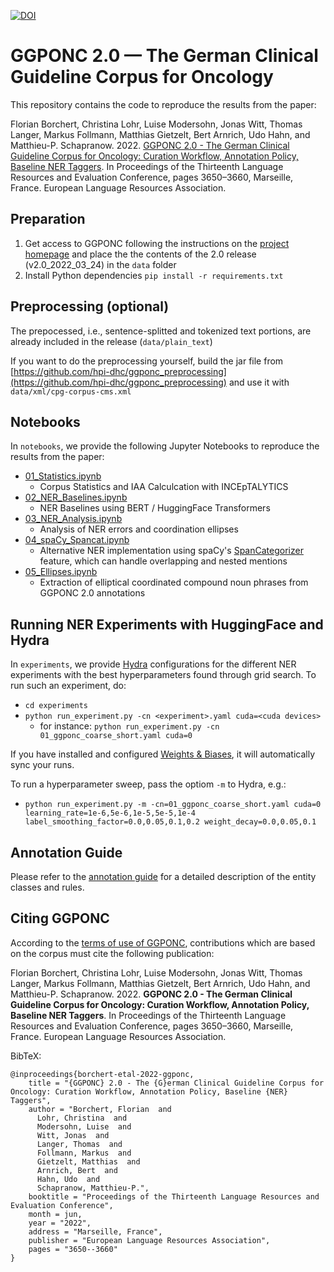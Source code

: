 [![DOI](https://zenodo.org/badge/411603699.svg)](https://zenodo.org/badge/latestdoi/411603699)


# GGPONC 2.0 — The German Clinical Guideline Corpus for Oncology

This repository contains the code to reproduce the results from the paper:

Florian Borchert, Christina Lohr, Luise Modersohn, Jonas Witt, Thomas Langer, Markus Follmann, Matthias Gietzelt, Bert Arnrich, Udo Hahn, and Matthieu-P. Schapranow. 2022. [GGPONC 2.0 - The German Clinical Guideline Corpus for Oncology: Curation Workflow, Annotation Policy, Baseline NER Taggers](https://aclanthology.org/2022.lrec-1.389/). In Proceedings of the Thirteenth Language Resources and Evaluation Conference, pages 3650–3660, Marseille, France. European Language Resources Association.

## Preparation

1. Get access to GGPONC following the instructions on the [project homepage](https://www.leitlinienprogramm-onkologie.de/projekte/ggponc-english/) and place the the contents of the 2.0 release (v2.0_2022_03_24) in the `data` folder
2. Install Python dependencies `pip install -r requirements.txt` 

## Preprocessing (optional)

The prepocessed, i.e., sentence-splitted and tokenized text portions, are already included in the release (`data/plain_text`) 

If you want to do the preprocessing yourself, build the jar file from [https://github.com/hpi-dhc/ggponc_preprocessing](https://github.com/hpi-dhc/ggponc_preprocessing) and use it with `data/xml/cpg-corpus-cms.xml`

## Notebooks

In `notebooks`, we provide the following Jupyter Notebooks to reproduce the results from the paper:

- [01_Statistics.ipynb](notebooks/01_Statistics.ipynb)
    - Corpus Statistics and IAA Calculcation with INCEpTALYTICS
- [02_NER_Baselines.ipynb](notebooks/02_NER_Baselines.ipynb)
    - NER Baselines using BERT / HuggingFace Transformers
- [03_NER_Analysis.ipynb](notebooks/03_NER_Analysis.ipynb)
    - Analysis of NER errors and coordination ellipses
- [04_spaCy_Spancat.ipynb](notebooks/04_spaCy_Spancat.ipynb) 
    - Alternative NER implementation using spaCy's [SpanCategorizer](https://spacy.io/api/spancategorizer) feature, which can handle overlapping and nested mentions
- [05_Ellipses.ipynb](notebooks/05_Ellipses.ipynb)
    - Extraction of elliptical coordinated compound noun phrases from GGPONC 2.0 annotations

## Running NER Experiments with HuggingFace and Hydra

In `experiments`, we provide [Hydra](https://github.com/facebookresearch/hydra) configurations for the different NER experiments with the best hyperparameters found through grid search.
To run such an experiment, do:
- `cd experiments`
- `python run_experiment.py -cn <experiment>.yaml cuda=<cuda devices>`
    - for instance: `python run_experiment.py -cn 01_ggponc_coarse_short.yaml cuda=0`

If you have installed and configured [Weights & Biases](https://wandb.ai/), it will automatically sync your runs.

To run a hyperparameter sweep, pass the optiom `-m` to Hydra, e.g.:
- `python run_experiment.py -m -cn=01_ggponc_coarse_short.yaml cuda=0 learning_rate=1e-6,5e-6,1e-5,5e-5,1e-4 label_smoothing_factor=0.0,0.05,0.1,0.2 weight_decay=0.0,0.05,0.1` 

## Annotation Guide

Please refer to the [annotation guide](annotation_guide/anno_guide.pdf) for a detailed description of the entity classes and rules.

## Citing GGPONC

According to the [terms of use of GGPONC](https://www.leitlinienprogramm-onkologie.de/projekte/ggponc-english/), contributions which are based on the corpus must cite the following publication: 

Florian Borchert, Christina Lohr, Luise Modersohn, Jonas Witt, Thomas Langer, Markus Follmann, Matthias Gietzelt, Bert Arnrich, Udo Hahn, and Matthieu-P. Schapranow. 2022. **GGPONC 2.0 - The German Clinical Guideline Corpus for Oncology: Curation Workflow, Annotation Policy, Baseline NER Taggers**. In Proceedings of the Thirteenth Language Resources and Evaluation Conference, pages 3650–3660, Marseille, France. European Language Resources Association.

BibTeX:

```
@inproceedings{borchert-etal-2022-ggponc,
    title = "{GGPONC} 2.0 - The {G}erman Clinical Guideline Corpus for Oncology: Curation Workflow, Annotation Policy, Baseline {NER} Taggers",
    author = "Borchert, Florian  and
      Lohr, Christina  and
      Modersohn, Luise  and
      Witt, Jonas  and
      Langer, Thomas  and
      Follmann, Markus  and
      Gietzelt, Matthias  and
      Arnrich, Bert  and
      Hahn, Udo  and
      Schapranow, Matthieu-P.",
    booktitle = "Proceedings of the Thirteenth Language Resources and Evaluation Conference",
    month = jun,
    year = "2022",
    address = "Marseille, France",
    publisher = "European Language Resources Association",
    pages = "3650--3660"
}

```

